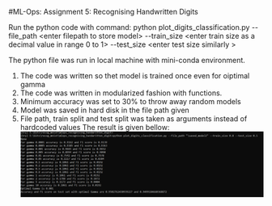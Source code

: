 #ML-Ops: 
Assignment 5:
Recognising Handwritten Digits

Run the python code with command: python plot_digits_classification.py --file_path \<enter filepath to store model\> --train_size \<enter train size as a decimal value in range 0 to 1\> --test_size \<enter test size similarly \>

The python file was run in local machine with mini-conda environment.
1. The code was written so thet model is trained once even for oiptimal gamma
2. The code was written in modularized fashion with functions.
3. Minimum accuracy was set to 30% to throw away random models
4. Model was saved in hard disk in the file path given
5. File path, train split and test split was taken as arguments instead of hardcoded values
The result is given bellow:
![](Images/a5.PNG)









